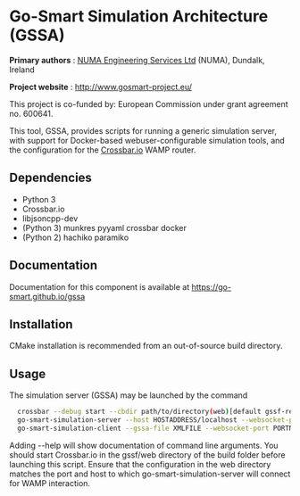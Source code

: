Go-Smart Simulation Architecture (GSSA)
=======================================

**Primary authors** : [NUMA Engineering Services Ltd](http://www.numa.ie) (NUMA), Dundalk, Ireland

**Project website** : http://www.gosmart-project.eu/

This project is co-funded by: European Commission under grant agreement no. 600641.

This tool, GSSA, provides scripts for running a generic simulation server, with support for Docker-based webuser-configurable simulation tools, and the configuration for the [Crossbar.io](https://crossbar.io) WAMP router.

Dependencies
------------

* Python 3
* Crossbar.io
* libjsoncpp-dev
* (Python 3) munkres pyyaml crossbar docker
* (Python 2) hachiko paramiko

Documentation
-------------

Documentation for this component is available at https://go-smart.github.io/gssa

Installation
------------

CMake installation is recommended from an out-of-source build directory.

Usage
-----

The simulation server (GSSA) may be launched by the command

```sh
  crossbar --debug start --cbdir path/to/directory(web)[default gssf-release/web]
  go-smart-simulation-server --host HOSTADDRESS/localhost --websocket-port PORTNUMBER
  go-smart-simulation-client --gssa-file XMLFILE --websocket-port PORTNUMBER --host HOSTADDRESS/localhost --definitions path/to/file.py --skip-clean --output Lesion.vtp
```

Adding --help will show documentation of command line arguments. You should start Crossbar.io in the gssf/web directory of the build folder before launching this script. Ensure that the configuration in the web directory matches the port and host to which go-smart-simulation-server will connect for WAMP interaction.
